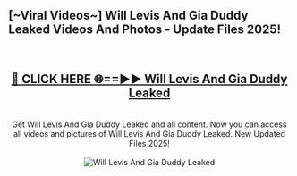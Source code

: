 <h2>[~Viral Videos~] Will Levis And Gia Duddy Leaked Videos And Photos - Update Files 2025!</h2>
<br>
<div align="center">
<h2><a href="https://top-ai-tools.click/QrbHav" rel="nofollow">🔴 CLICK HERE 🌐==►► Will Levis And Gia Duddy Leaked</a></h2>
<br>
Get Will Levis And Gia Duddy Leaked and all content. Now you can access all videos and pictures of Will Levis And Gia Duddy Leaked. New Updated Files 2025!
<br>
<br>
<a href="https://top-ai-tools.click/QrbHav" rel="nofollow" data-target="animated-image.originalLink"><img src="https://i.ibb.co.com/WyWwxjT/player-gif2.gif" alt="Will Levis And Gia Duddy Leaked" style="max-width: 100%; display: inline-block;" data-target="animated-image.originalImage"></a>
</div>
<br>